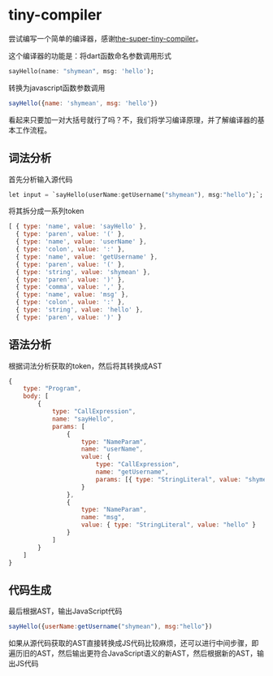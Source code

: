 tiny-compiler
===

尝试编写一个简单的编译器，感谢[the-super-tiny-compiler](https://github.com/jamiebuilds/the-super-tiny-compiler)。

这个编译器的功能是：将dart函数命名参数调用形式
```dart
sayHello(name: "shymean", msg: 'hello');
```
转换为javascript函数参数调用
```js
sayHello({name: 'shymean', msg: 'hello'})
```

看起来只要加一对大括号就行了吗？不，我们将学习编译原理，并了解编译器的基本工作流程。

## 词法分析
首先分析输入源代码
```dart
let input = `sayHello(userName:getUsername("shymean"), msg:"hello");`;
```
将其拆分成一系列token
```js
[ { type: 'name', value: 'sayHello' },
  { type: 'paren', value: '(' },
  { type: 'name', value: 'userName' },
  { type: 'colon', value: ':' },
  { type: 'name', value: 'getUsername' },
  { type: 'paren', value: '(' },
  { type: 'string', value: 'shymean' },
  { type: 'paren', value: ')' },
  { type: 'comma', value: ',' },
  { type: 'name', value: 'msg' },
  { type: 'colon', value: ':' },
  { type: 'string', value: 'hello' },
  { type: 'paren', value: ')' } 
```

## 语法分析
根据词法分析获取的token，然后将其转换成AST
```js
{
    type: "Program",
    body: [
        {
            type: "CallExpression",
            name: "sayHello",
            params: [
                {
                    type: "NameParam",
                    name: "userName",
                    value: {
                        type: "CallExpression",
                        name: "getUsername",
                        params: [{ type: "StringLiteral", value: "shymean" }]
                    }
                },
                {
                    type: "NameParam",
                    name: "msg",
                    value: { type: "StringLiteral", value: "hello" }
                }
            ]
        }
    ]
}
```

## 代码生成
最后根据AST，输出JavaScript代码
```js
sayHello({userName:getUsername("shymean"), msg:"hello"})
```

如果从源代码获取的AST直接转换成JS代码比较麻烦，还可以进行中间步骤，即遍历旧的AST，然后输出更符合JavaScript语义的新AST，然后根据新的AST，输出JS代码